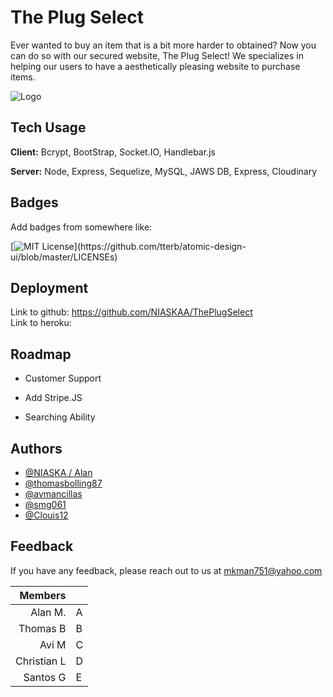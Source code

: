 
# The Plug Select

Ever wanted to buy an item that is a bit more harder to obtained? Now you can do so with our secured website, The Plug Select! We specializes in helping our users to have a aesthetically pleasing website to purchase items.


![Logo](https://res.cloudinary.com/ddtqwizaf/image/upload/v1623718856/logo_dphoku.png)

    
## Tech Usage

**Client:** Bcrypt, BootStrap, Socket.IO, Handlebar.js

**Server:** Node, Express, Sequelize, MySQL, JAWS DB, Express, Cloudinary

  
## Badges

Add badges from somewhere like: 

[![MIT License](https://img.shields.io/apm/l/atomic-design-ui.svg?)](https://github.com/tterb/atomic-design-ui/blob/master/LICENSEs)

  
## Deployment

Link to github: https://github.com/NIASKAA/ThePlugSelect \
Link to heroku: 

  
## Roadmap

- Customer Support

- Add Stripe.JS

- Searching Ability



  
## Authors

- [@NIASKA / Alan](https://github.com/NIASKAA)
- [@thomasbolling87](https://github.com/thomasbolling87)
- [@avmancillas](https://github.com/avmancillas)
- [@smg061](https://github.com/smg061)
- [@Clouis12](https://github.com/Clouis12)

  
## Feedback

If you have any feedback, please reach out to us at mkman751@yahoo.com

| Members      |   |
|------------:|---|
| Alan M.     | A |
| Thomas B    | B |
| Avi M       | C |
| Christian L | D |
| Santos G    | E |
